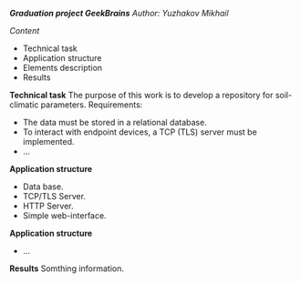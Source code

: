 ***Graduation project GeekBrains***
*Author: Yuzhakov Mikhail*

*Content*
* Technical task
* Application structure
* Elements description
* Results

__Technical task__
The purpose of this work is to develop a repository for soil-climatic parameters.
Requirements:
- The data must be stored in a relational database.
- To interact with endpoint devices, a TCP (TLS) server must be implemented.
- ...

__Application structure__
- Data base.
- TCP/TLS Server.
- HTTP Server.
- Simple web-interface.

__Application structure__
- ...

__Results__
Somthing information.
